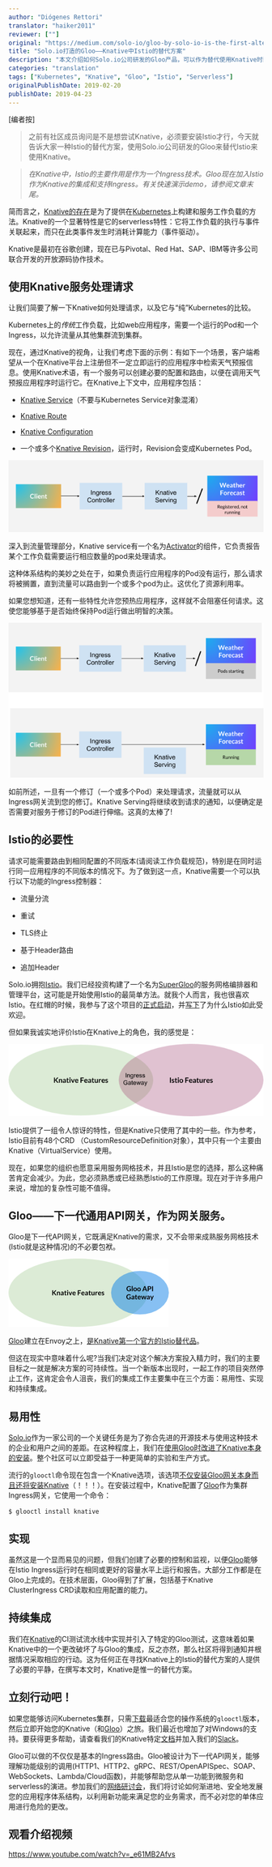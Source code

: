```yaml
---
author: "Diógenes Rettori"
translator: "haiker2011"
reviewer: [""]
original: "https://medium.com/solo-io/gloo-by-solo-io-is-the-first-alternative-to-istio-on-knative-324753586f3a"
title: "Solo.io打造的Gloo——Knative中Istio的替代方案"
description: "本文介绍如何Solo.io公司研发的Gloo产品，可以作为替代使用Knative时部署Istio的需要"
categories: "translation"
tags: ["Kubernetes", "Knative", "Gloo", "Istio", "Serverless"]
originalPublishDate: 2019-02-20
publishDate: 2019-04-23
---
```


[编者按]
> 之前有社区成员询问是不是想尝试Knative，必须要安装Istio才行，今天就告诉大家一种Istio的替代方案，使用Solo.io公司研发的Gloo来替代Istio来使用Knative。

> *在Knative中，Istio的主要作用是作为一个Ingress技术。Gloo现在加入Istio作为Knative的集成和支持Ingress。有关快速演示demo，请参阅文章末尾。*

简而言之，[Knative的存在](https://github.com/knative/docs)是为了提供在[Kubernetes](https://kubernetes.io/)上构建和服务工作负载的方法。Knative的一个显著特性是它的serverless特性：它将工作负载的执行与事件关联起来，而只在此类事件发生时消耗计算能力（事件驱动）。

Knative是最初在谷歌创建，现在已与Pivotal、Red Hat、SAP、IBM等许多公司联合开发的开放源码协作技术。

## 使用Knative服务处理请求

让我们简要了解一下Knative如何处理请求，以及它与“纯”Kubernetes的比较。

Kubernetes上的*传统*工作负载，比如web应用程序，需要一个运行的Pod和一个Ingress，以允许流量从其他集群流到集群。

现在，通过Knative的视角，让我们考虑下面的示例：有如下一个场景，客户端希望从一个在Knative平台上注册但不一定立即运行的应用程序中检索天气预报信息。使用Knative术语，有一个服务可以创建必要的配置和路由，以便在调用天气预报应用程序时运行它。在Knative上下文中，应用程序包括：

* [Knative Service](https://github.com/knative/serving/blob/master/docs/spec/spec.md#service)（不要与Kubernetes Service对象混淆）

* [Knative Route](https://github.com/knative/serving/blob/master/docs/spec/spec.md#route)

* [Knative Configuration](https://github.com/knative/serving/blob/master/docs/spec/spec.md#configuration)

* 一个或多个[Knative Revision](https://github.com/knative/serving/blob/master/docs/spec/spec.md#revision)，运行时，Revision会变成Kubernetes Pod。

![](./gloo-by-solo-io-is-the-first-alternative-to-istio-on-knative-1.png)

深入到流量管理部分，Knative service有一个名为[Activator](https://github.com/knative/serving/tree/master/pkg/activator)的组件，它负责报告某个工作负载需要运行相应数量的pod来处理请求。

这种体系结构的美妙之处在于，如果负责运行应用程序的Pod没有运行，那么请求将被搁置，直到流量可以路由到一个或多个pod为止。这优化了资源利用率。

如果您想知道，还有一些特性允许您预热应用程序，这样就不会阻塞任何请求。这使您能够基于是否始终保持Pod运行做出明智的决策。

![](./gloo-by-solo-io-is-the-first-alternative-to-istio-on-knative-2.png)

如前所述，一旦有一个修订（一个或多个Pod）来处理请求，流量就可以从Ingress网关流到您的修订。Knative Serving将继续收到请求的通知，以便确定是否需要对服务于修订的Pod进行伸缩。这真的太棒了!

## Istio的必要性

请求可能需要路由到相同配置的不同版本(请阅读工作负载规范)，特别是在同时运行同一应用程序的不同版本的情况下。为了做到这一点，Knative需要一个可以执行以下功能的Ingress控制器：

* 流量分流

* 重试

* TLS终止

* 基于Header路由

* 追加Header

Solo.io拥抱[Istio](https://istio.io/zh/)。我们已经投资构建了一个名为[SuperGloo](https://github.com/solo-io/supergloo)的服务网格编排器和管理平台，这可能是开始使用Istio的最简单方法。就我个人而言，我也很喜欢Istio。在红帽的时候，我参与了这个项目的[正式启动](https://blog.openshift.com/red-hat-istio-launch/)，并[写下](https://www.infoworld.com/article/3273547/the-rise-of-the-istio-service-mesh.html)了为什么Istio如此受欢迎。

但如果我诚实地评价Istio在Knative上的角色，我的感觉是：

![](./gloo-by-solo-io-is-the-first-alternative-to-istio-on-knative-3.png)

Istio提供了一组令人惊讶的特性，但是Knative只使用了其中的一些。作为参考，Istio目前有48个CRD （CustomResourceDefinition对象），其中只有一个主要由Knative（VirtualService）使用。

现在，如果您的组织也愿意采用服务网格技术，并且Istio是您的选择，那么这种痛苦肯定会减少。为此，您必须熟悉或已经熟悉Istio的工作原理。现在对于许多用户来说，增加的复杂性可能不值得。

## Gloo——下一代通用API网关，作为网关服务。

Gloo是下一代API网关，它既满足Knative的需求，又不会带来成熟服务网格技术(Istio就是这种情况)的不必要包袱。

![](./gloo-by-solo-io-is-the-first-alternative-to-istio-on-knative-4.png)

[Gloo](https://gloo.solo.io/)建立在Envoy之上，[是Knative第一个官方的Istio替代品](https://knative.dev/docs/install/knative-with-gloo/)。

但这在现实中意味着什么呢?当我们决定对这个解决方案投入精力时，我们的主要目标之一就是解决方案的可持续性。当一个新版本出现时，一起工作的项目突然停止工作，这肯定会令人沮丧，我们的集成工作主要集中在三个方面：易用性、实现和持续集成。

## 易用性

[Solo.io](https://www.solo.io/)作为一家公司的一个关键任务是为了弥合先进的开源技术与使用这种技术的企业和用户之间的差距。在这种程度上，我们在[使用Gloo时改进了Knative本身的安装](https://knative.dev/docs/install/knative-with-gloo/)。整个社区可以立即受益于一种更简单的实验和生产方式。

流行的`glooctl`命令现在包含一个Knative选项，该选项[不仅安装Gloo网关本身而且还将安装Knative](https://gloo.solo.io/installation/#2c-install-the-gloo-knative-cluster-ingress-to-your-kubernetes-cluster-using-glooctl)（！！！）。在安装过程中，Knative配置了[Gloo](https://gloo.solo.io/)作为集群Ingress网关，它使用一个命令：

```shell
$ glooctl install knative
```

## 实现

虽然这是一个显而易见的问题，但我们创建了必要的控制和监视，以便[Gloo](https://gloo.solo.io/)能够在Istio Ingress运行时在相同或更好的容量水平上运行和报告。大部分工作都是在Gloo上完成的。在技术层面，Gloo得到了扩展，包括基于Knative ClusterIngress CRD读取和应用配置的能力。

## 持续集成

我们在[Knative](https://github.com/knative/serving/pull/3087)的CI测试流水线中实现并引入了特定的Gloo测试，这意味着如果Knative中的一个更改破坏了与Gloo的集成，反之亦然，那么社区将得到通知并根据情况采取相应的行动。这为任何正在寻找Knative上的Istio的替代方案的人提供了必要的平静，在撰写本文时，Knative是惟一的替代方案。

## 立刻行动吧！

如果您能够访问Kubernetes集群，只需[下载](https://github.com/solo-io/gloo/releases)最适合您的操作系统的`glooctl`版本，然后立即开始您的Knative（和[Gloo](https://gloo.solo.io/)）之旅。我们最近也增加了对Windows的支持。要获得更多帮助，请查看我们的Knative特定[文档](https://gloo.solo.io/installation/#2c-install-the-gloo-knative-cluster-ingress-to-your-kubernetes-cluster-using-glooctl)并加入我们的[Slack](http://slack.solo.io/)。

Gloo可以做的不仅仅是基本的Ingress路由。Gloo被设计为下一代API网关，能够理解功能级别的调用(HTTP1、HTTP2、gRPC、REST/OpenAPISpec、SOAP、WebSockets、Lambda/Cloud函数)，并能够帮助您从单一功能到微服务和serverless的演进。参加我们的[网络研讨会](https://www.solo.io/)，我们将讨论如何渐进地、安全地发展您的应用程序体系结构，以利用新功能来满足您的业务需求，而不必对您的单体应用进行危险的更改。

## 观看介绍视频

<https://www.youtube.com/watch?v=_e61MB2Afvs>